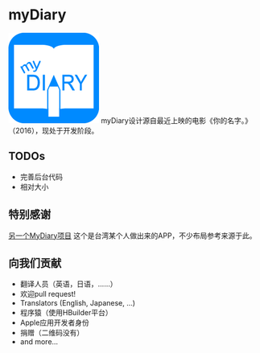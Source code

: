 # myDiary
![image](/unpackage/res/icons/180x180.png)
myDiary设计源自最近上映的电影《你的名字。》（2016），现处于开发阶段。

## TODOs
* 完善后台代码
* 相对大小

## 特别感谢
[另一个MyDiary项目](https://github.com/erttyy8821/MyDiary) 这个是台湾某个人做出来的APP，不少布局参考来源于此。

## 向我们贡献
* 翻译人员（英语，日语，……）
* 欢迎pull request!
* Translators (English, Japanese, ...)
* 程序猿（使用HBuilder平台）
* Apple应用开发者身份
* 捐赠（二维码没有）
* and more...
